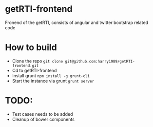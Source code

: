 getRTI-frontend
===============

Fronend of the getRTI, consists of angular and twitter bootstrap related code

How to build
============

* Clone the repo `git clone git@github.com:harry1989/getRTI-frontend.git`
* Cd to getRTI-frontend
* Install grunt `npm install -g grunt-cli`
* Start the instance via grunt `grunt server`


TODO:
====

* Test cases needs to be added
* Cleanup of bower components
